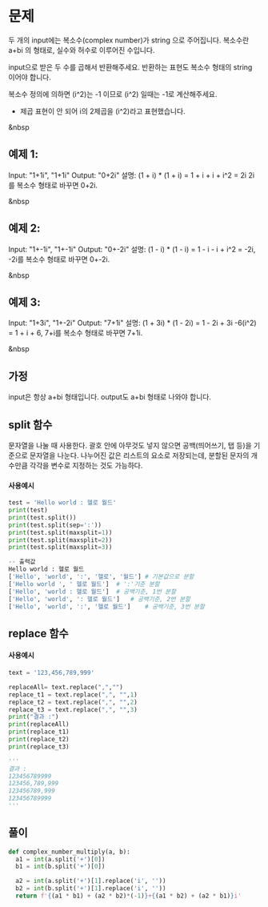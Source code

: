 # 문제
두 개의 input에는 복소수(complex number)가 string 으로 주어집니다.
복소수란 a+bi 의 형태로, 실수와 허수로 이루어진 수입니다.

input으로 받은 두 수를 곱해서 반환해주세요.
반환하는 표현도 복소수 형태의 string 이어야 합니다.

복소수 정의에 의하면 (i^2)는 -1 이므로 (i^2) 일때는 -1로 계산해주세요.

* 제곱 표현이 안 되어 i의 2제곱을 (i^2)라고 표현했습니다.

&nbsp

## 예제 1:
Input: "1+1i", "1+1i"
Output: "0+2i"
설명: 
(1 + i) * (1 + i) = 1 + i + i + i^2 = 2i 
2i를 복소수 형태로 바꾸면 0+2i.

&nbsp

## 예제 2:
Input: "1+-1i", "1+-1i"
Output: "0+-2i"
설명: 
(1 - i) * (1 - i) = 1 - i - i + i^2 = -2i, 
-2i를 복소수 형태로 바꾸면 0+-2i.

&nbsp

## 예제 3:
Input: "1+3i", "1+-2i"
Output: "7+1i"
설명: 
(1 + 3i) * (1 - 2i) = 1 - 2i + 3i -6(i^2) = 1 + i + 6, 
7+i를 복소수 형태로 바꾸면 7+1i.

&nbsp

## 가정
input은 항상 a+bi 형태입니다.
output도 a+bi 형태로 나와야 합니다.

## split 함수
문자열을 나눌 때 사용한다. 괄호 안에 아무것도 넣지 않으면 공백(띄어쓰기, 탭 등)을 기준으로 문자열을 나눈다. 나누어진 값은 리스트의 요소로 저장되는데, 분할된 문자의 개수만큼 각각을 변수로 지정하는 것도 가능하다. 
#### 사용예시
```python
test = 'Hello world : 헬로 월드'
print(test)
print(test.split())
print(test.split(sep=':'))
print(test.split(maxsplit=1))
print(test.split(maxsplit=2))
print(test.split(maxsplit=3))

-- 출력값
Hello world : 헬로 월드
['Hello', 'world', ':', '헬로', '월드']	# 기본값으로 분할
['Hello world ', ' 헬로 월드']	# ':'기준 분할
['Hello', 'world : 헬로 월드']	# 공백기준, 1번 분할
['Hello', 'world', ': 헬로 월드']	# 공백기준, 2번 분할
['Hello', 'world', ':', '헬로 월드']	# 공백기준, 3번 분할
```

## replace 함수
#### 사용예시
```python
text = '123,456,789,999'

replaceAll= text.replace(",","")
replace_t1 = text.replace(",", "",1)
replace_t2 = text.replace(",", "",2)
replace_t3 = text.replace(",", "",3)
print("결과 :")
print(replaceAll)
print(replace_t1)
print(replace_t2)
print(replace_t3)

'''
결과 : 
123456789999
123456,789,999
123456789,999
123456789999
'''
```

## 풀이
```python
def complex_number_multiply(a, b):
  a1 = int(a.split('+')[0])
  b1 = int(b.split('+')[0])

  a2 = int(a.split('+')[1].replace('i', ''))
  b2 = int(b.split('+')[1].replace('i', ''))
  return f'{(a1 * b1) + (a2 * b2)*(-1)}+{(a1 * b2) + (a2 * b1)}i' 
```
